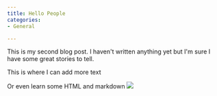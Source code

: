 ```yaml
---
title: Hello People
categories:
- General

---
```


This is my second blog post. I haven't written anything yet but I'm sure I have some great stories to tell.

This is where I can add more text

Or even learn some HTML and markdown
![](https://picsum.photos/2560/600?image=872")
